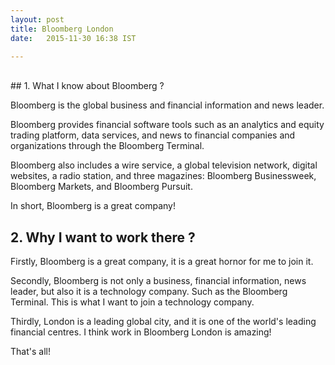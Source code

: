 ```yaml
---
layout: post
title: Bloomberg London
date:   2015-11-30 16:38 IST

---
```

<br>
## 1. What I know about Bloomberg ?

Bloomberg is the global business and financial information and news leader.

Bloomberg provides financial software tools such as an analytics and equity trading platform,
data services, and news to financial companies and organizations through the Bloomberg Terminal.

Bloomberg also includes a wire service, a global television network, digital websites, a radio station,
and three magazines: Bloomberg Businessweek, Bloomberg Markets, and Bloomberg Pursuit.

In short, Bloomberg is a great company!

## 2. Why I want to work there ?

Firstly, Bloomberg is a great company, it is a great hornor for me to join it.

Secondly, Bloomberg is not only a business, financial information, news leader, but also
it is a technology company. Such as the Bloomberg Terminal. This is what I want to join
a technology company.

Thirdly, London is a leading global city, and it is one of the world's leading financial
centres. I think work in Bloomberg London is amazing!

That's all!



